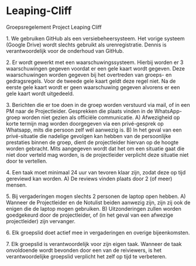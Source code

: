 Leaping-Cliff
=============
Groepsregelement
Project Leaping Cliff 
<p>1.	We gebruiken GitHub als een versiebeheersysteem. Het vorige systeem (Google Drive) wordt slechts gebruikt als urenregistratie. Dennis is verantwoordelijk voor de onderhoud van GitHub.</p>
<p>2.	Er wordt gewerkt met een waarschuwingssysteem. Hierbij worden er 3 waarschuwingen gegeven voordat er een gele kaart wordt gegeven. Deze waarschuwingen worden gegeven bij het overtreden van groeps- en gedragsregels. Voor de tweede gele kaart geldt deze regel niet. Na de eerste gele kaart wordt er geen waarschuwing gegeven alvorens er een gele kaart wordt uitgedeeld.</p>
<p>3.	Berichten die er toe doen in de groep worden verstuurd via mail, of in een PM naar de Projectleider. Gesprekken die plaats vinden in de WhatsApp-groep worden niet gezien als officiële communicatie. 
A)	Afwezigheid op korte termijn mag worden doorgegeven via een privé-gesprek op Whatsapp, mits die persoon zelf wél aanwezig is. 
B)	In het geval van een privé-situatie die nadelige gevolgen kan hebben van de persoonlijke prestaties binnen de groep, dient de projectleider hiervan op de hoogte worden gebracht. Mits aangegeven wordt dat het om een situatie gaat die niet door verteld mag worden, is de projectleider verplicht deze situatie niet door te vertellen.</p>
<p>4.	Een taak moet minimaal 24 uur van tevoren klaar zijn, zodat deze op tijd gereviewd kan worden.
A)	De reviews vinden plaats door 2 (of meer) mensen.</p>
<p>5.	Bij vergaderingen mogen slechts 2 personen de laptop open hebben.
A)	Wanneer de Projectleider en de Notulist beiden aanwezig zijn, zijn zij ook de enigen die de laptop mogen gebruiken.
B)	Uitzonderingen zullen worden goedgekeurd door de projectleider, of (in het geval van een afwezige projectleider) zijn vervanger.</p>
<p>6.	Elk groepslid doet actief mee in vergaderingen en overige bijeenkomsten. </p>
<p>7.	Elk groepslid is verantwoordelijk voor zijn eigen taak. Wanneer de taak onvoldoende wordt bevonden door een van de reiviewers, is het verantwoordelijke groepslid verplicht het zelf op tijd te verbeteren.</p>

